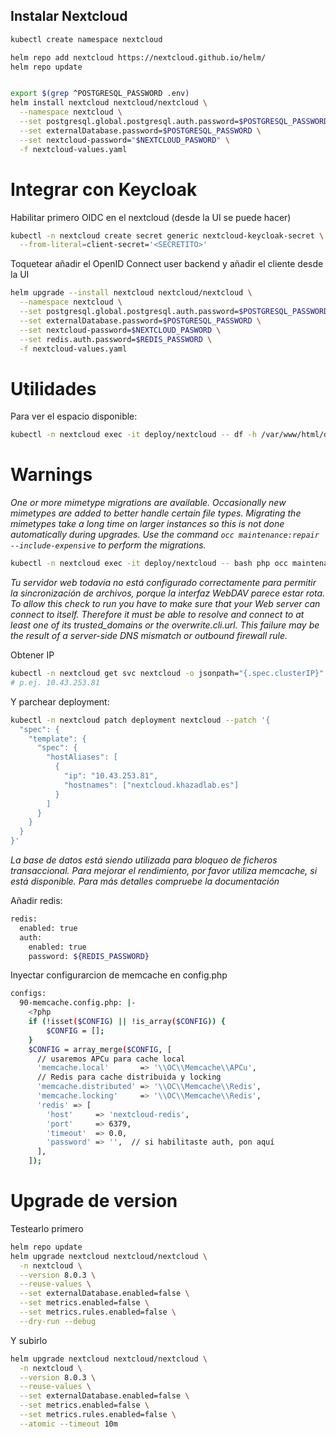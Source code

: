 ## Instalar Nextcloud

```bash
kubectl create namespace nextcloud

helm repo add nextcloud https://nextcloud.github.io/helm/
helm repo update


export $(grep ^POSTGRESQL_PASSWORD .env)
helm install nextcloud nextcloud/nextcloud \
  --namespace nextcloud \
  --set postgresql.global.postgresql.auth.password=$POSTGRESQL_PASSWORD \
  --set externalDatabase.password=$POSTGRESQL_PASSWORD \
  --set nextcloud-password="$NEXTCLOUD_PASWORD" \
  -f nextcloud-values.yaml
```

# Integrar con Keycloak
Habilitar primero OIDC en el nextcloud (desde la UI se puede hacer)

```bash
kubectl -n nextcloud create secret generic nextcloud-keycloak-secret \
  --from-literal=client-secret='<SECRETITO>'
```
Toquetear añadir el OpenID Connect user backend y añadir el cliente desde la UI

```bash
helm upgrade --install nextcloud nextcloud/nextcloud \
  --namespace nextcloud \
  --set postgresql.global.postgresql.auth.password=$POSTGRESQL_PASSWORD \
  --set externalDatabase.password=$POSTGRESQL_PASSWORD \
  --set nextcloud-password=$NEXTCLOUD_PASWORD \
  --set redis.auth.password=$REDIS_PASSWORD \
  -f nextcloud-values.yaml
```

# Utilidades

Para ver el espacio disponible:
```bash
kubectl -n nextcloud exec -it deploy/nextcloud -- df -h /var/www/html/data
```

# Warnings

*One or more mimetype migrations are available. Occasionally new mimetypes are added to better handle certain file types. Migrating the mimetypes take a long time on larger instances so this is not done automatically during upgrades. Use the command `occ maintenance:repair --include-expensive` to perform the migrations.*

```bash
kubectl -n nextcloud exec -it deploy/nextcloud -- bash php occ maintenance:repair --include-expensive
```

*Tu servidor web todavía no está configurado correctamente para permitir la sincronización de archivos, porque la interfaz WebDAV parece estar rota. To allow this check to run you have to make sure that your Web server can connect to itself. Therefore it must be able to resolve and connect to at least one of its trusted_domains or the overwrite.cli.url. This failure may be the result of a server-side DNS mismatch or outbound firewall rule.*

Obtener IP 

```bash
kubectl -n nextcloud get svc nextcloud -o jsonpath="{.spec.clusterIP}"
# p.ej. 10.43.253.81
```

Y parchear deployment:

```bash
kubectl -n nextcloud patch deployment nextcloud --patch '{
  "spec": {
    "template": {
      "spec": {
        "hostAliases": [
          {
            "ip": "10.43.253.81",
            "hostnames": ["nextcloud.khazadlab.es"]
          }
        ]
      }
    }
  }
}'
```

*La base de datos está siendo utilizada para bloqueo de ficheros transaccional. Para mejorar el rendimiento, por favor utiliza memcache, si está disponible. Para más detalles compruebe la documentación*

Añadir redis:
```bash
redis:
  enabled: true
  auth:
    enabled: true
    password: ${REDIS_PASSWORD}
```

Inyectar configurarcion de memcache en config.php

```bash
configs:
  90-memcache.config.php: |-
    <?php
    if (!isset($CONFIG) || !is_array($CONFIG)) {
        $CONFIG = [];
    }
    $CONFIG = array_merge($CONFIG, [
      // usaremos APCu para cache local
      'memcache.local'       => '\\OC\\Memcache\\APCu',
      // Redis para cache distribuida y locking
      'memcache.distributed' => '\\OC\\Memcache\\Redis',
      'memcache.locking'     => '\\OC\\Memcache\\Redis',
      'redis' => [
        'host'     => 'nextcloud-redis',
        'port'     => 6379,
        'timeout'  => 0.0,
        'password' => '',  // si habilitaste auth, pon aquí
      ],
    ]);
```

# Upgrade de version

Testearlo primero

```bash
helm repo update
helm upgrade nextcloud nextcloud/nextcloud \
  -n nextcloud \
  --version 8.0.3 \
  --reuse-values \
  --set externalDatabase.enabled=false \
  --set metrics.enabled=false \
  --set metrics.rules.enabled=false \
  --dry-run --debug
```

Y subirlo

```bash
helm upgrade nextcloud nextcloud/nextcloud \
  -n nextcloud \
  --version 8.0.3 \
  --reuse-values \
  --set externalDatabase.enabled=false \
  --set metrics.enabled=false \
  --set metrics.rules.enabled=false \
  --atomic --timeout 10m
```